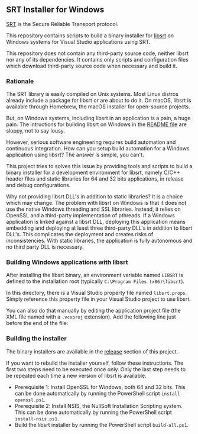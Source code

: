 ## SRT Installer for Windows

[SRT](https://www.srtalliance.org/) is the Secure Reliable Transport protocol.

This repository contains scripts to build a binary installer for
[libsrt](https://github.com/Haivision/srt/) on Windows systems for
Visual Studio applications using SRT.

This repository does not contain any third-party source code, neither libsrt
nor any of its dependencies. It contains only scripts and configuration files
which download third-party source code when necessary and build it.

### Rationale

The SRT library is easily compiled on Unix systems. Most Linux distros already
include a package for libsrt or are about to do it. On macOS, libsrt is available
through Homebrew, the macOS installer for open-source projects.

But, on Windows systems, including libsrt in an application is a pain, a huge pain.
The intructions for building libsrt on Windows in the
[README file](https://github.com/Haivision/srt/) are sloppy, not to say lousy.

However, serious software engineering requires build automation and continuous
integration. How can you setup build automation for a Windows application using
libsrt? The answer is simple, you can't.

This project tries to solves this issue by providing tools and scripts to build
a binary installer for a development environment for libsrt, namely C/C++ header
files and static libraries for 64 and 32 bits applications, in release and debug
configurations.

Why not providing libsrt DLL's in addition to static libraries? It is a choice which
may change. The problem with libsrt on Windows is that it does not use the native
Windows threading and SSL libraries. Instead, it relies on OpenSSL and a
third-party implementation of pthreads. If a Windows application is linked
against a libsrt DLL, deploying this application means embedding and deploying
at least three third-party DLL's in addition to libsrt DLL's. This complicates
the deployment and creates risks of inconsistencies. With static libraries, the
application is fully autonomous and no third party DLL is necessary.

### Building Windows applications with libsrt

After installing the libsrt binary, an environment variable named `LIBSRT` is
defined to the installation root (typically `C:\Program Files (x86)\libsrt`).

In this directory, there is a Visual Studio property file named `libsrt.props`.
Simply reference this property file in your Visual Studio project to use libsrt.

You can also do that manually by editing the application project file (the XML
file named with a `.vcxproj` extension). Add the following line just before
the end of the file:

  <Import Project="$(LIBSRT)\libsrt.props"/>

### Building the installer

The binary installers are available in the
[release](https://github.com/tsduck/srt-win-installer/releases)
section of this project.

If you want to rebuild the installer yourself, follow these instructions.
The first two steps need to be executed once only. Only the last step needs
to be repeated each time a new version of libsrt is available.

- Prerequisite 1: Install OpenSSL for Windows, both 64 and 32 bits.
  This can be done automatically by running the PowerShell script `install-openssl.ps1`.
- Prerequisite 2: Install NSIS, the NullSoft Installation Scripting system.
  This can be done automatically by running the PowerShell script `install-nsis.ps1`.
- Build the libsrt installer by running the PowerShell script `build-all.ps1`.
